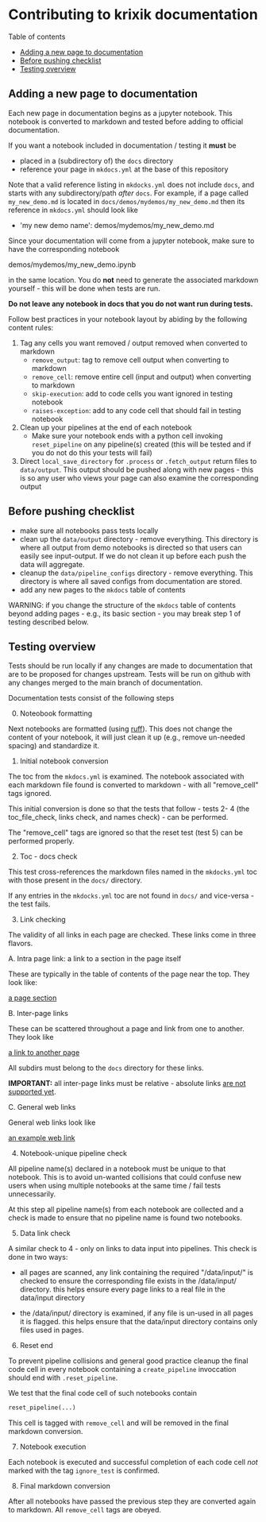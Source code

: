 # Contributing to krixik documentation

Table of contents

- [Adding a new page to documentation](#adding-a-new-page-to-documentation)
- [Before pushing checklist](#before-pushing-checklist)
- [Testing overview](#testing-overview)


## Adding a new page to documentation

Each new page in documentation begins as a jupyter notebook.  This notebook is converted to markdown and tested before adding to official documentation.

If you want a notebook included in documentation / testing it **must** be 

- placed in a (subdirectory of) the `docs` directory
- reference your page in `mkdocs.yml` at the base of this repository

Note that a valid reference listing in `mkdocks.yml` does not include `docs`, and starts with any subdirectory/path *after* `docs`.  For example, if a page called `my_new_demo.md` is located in `docs/demos/mydemos/my_new_demo.md` then its reference in `mkdocs.yml` should look like

- 'my new demo name': demos/mydemos/my_new_demo.md

Since your documentation will come from a jupyter notebook, make sure to have the corresponding notebook

demos/mydemos/my_new_demo.ipynb

in the same location.  You do **not** need to generate the associated markdown yourself - this will be done when tests are run.

**Do not leave any notebook in docs that you do not want run during tests.**


Follow best practices in your notebook layout by abiding by the following content rules:

1.  Tag any cells you want removed / output removed when converted to markdown
    - `remove_output`: tag to remove cell output when converting to markdown
    - `remove_cell`: remove entire cell (input and output) when converting to markdown
    - `skip-execution`: add to code cells you want ignored in testing notebook
    - `raises-exception`: add to any code cell that should fail in testing notebook
2.  Clean up your pipelines at the end of each notebook
    - Make sure your notebook ends with a python cell invoking `reset_pipeline` on any pipeline(s) created (this will be tested and if you do not do this your tests will  fail)
3.  Direct `local_save_directory` for `.process` or `.fetch_output` return files to `data/output`.  This output should be pushed along with new pages - this is so any user who views your page can also examine the corresponding output


## Before pushing checklist

- make sure all notebooks pass tests locally
- clean up the `data/output` directory - remove everything.  This directory is where all output from demo notebooks is directed so that users can easily see input-output.  If we do not clean it up before each push the data will aggregate.
- cleanup the `data/pipeline_configs` directory - remove everything.  This directory is where all saved configs from documentation are stored.
- add any new pages to the `mkdocs` table of contents


WARNING: if you change the structure of the `mkdocs` table of contents beyond adding pages - e.g., its basic section - you may break step 1 of testing described below. 


## Testing overview

Tests should be run locally if any changes are made to documentation that are to be proposed for changes upstream.  Tests will be run on github with any changes merged to the main branch of documentation.

Documentation tests consist of the following steps

0.  Noteobook formatting

Next notebooks are formatted (using [ruff](https://github.com/astral-sh/ruff)).  This does not change the content of your notebook, it will just clean it up (e.g., remove un-needed spacing) and standardize it. 


1.  Initial notebook conversion

The toc from the `mkdocs.yml` is examined.  The notebook associated with each markdown file found is converted to markdown - with all "remove_cell" tags ignored.  

This initial conversion is done so that the tests that follow  - tests 2- 4  (the toc_file_check, links check, and names check) - can be performed.

The "remove_cell" tags are ignored so that the reset test (test 5) can be performed properly.


2.  Toc - docs check

This test cross-references the markdown files named in the `mkdocks.yml` toc with those present in the `docs/` directory.

If any entries in the `mkdocks.yml` toc are not found in `docs/` and vice-versa - the test fails.


3.  Link checking

The validity of all links in each page are checked.  These links come in three flavors. 

A.  Intra page link: a link to a section in the page itself

These are typically in the table of contents of the page near the top.  They look like:

[a page section](#a-page-section)

B.  Inter-page links

These can be scattered throughout a page and link from one to another.  They look like

[a link to another page](subdir/some_other_page.md)

All subdirs must belong to the `docs` directory for these links.

**IMPORTANT:** all inter-page links must be relative - absolute links [are not supported yet](https://www.mkdocs.org/user-guide/writing-your-docs/).

C.  General web links

General web links look like

[an example web link](https://example.com)


4.  Notebook-unique pipeline check

All pipeline name(s) declared in a notebook must be unique to that notebook.  This is to avoid un-wanted collisions that could confuse new users when using multiple notebooks at the same time / fail tests unnecessarily.

At this step all pipeline name(s) from each notebook are collected and a check is made to ensure that no pipeline name is found two notebooks.


5.  Data link check

A similar check to 4 - only on links to data input into pipelines.  This check is done in two ways:

- all pages are scanned, any link containing the required "/data/input/" is checked to ensure the corresponding file exists in the /data/input/ directory.  this helps ensure every page links to a real file in the data/input directory

- the /data/input/ directory is examined, if any file is un-used in all pages it is flagged.  this helps ensure that the data/input directory contains only files used in pages.



6.  Reset end

To prevent pipeline collisions and general good practice cleanup the final code cell in every notebook containing a `create_pipeline` invoccation should end with `.reset_pipeline`.

We test that the final code cell of such notebooks contain

```python
reset_pipeline(...)
```

This cell is tagged with `remove_cell` and will be removed in the final markdown conversion.


7.  Notebook execution

Each notebook is executed and successful completion of each code cell *not* marked with the tag `ignore_test` is confirmed.


8.  Final markdown conversion

After all notebooks have passed the previous step they are converted again to markdown.  All `remove_cell` tags are obeyed.

